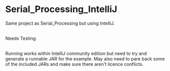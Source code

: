 # Serial_Processing_IntelliJ
Same project as Serial_Processing but using IntelliJ.<BR><BR>
  
Needs Testing.<BR><BR> 

Running works within IntelliJ community edition but need to try and generate a runnable JAR for the example. May also need to pare back some of the included JARs and make sure there aren't licence conflicts.
